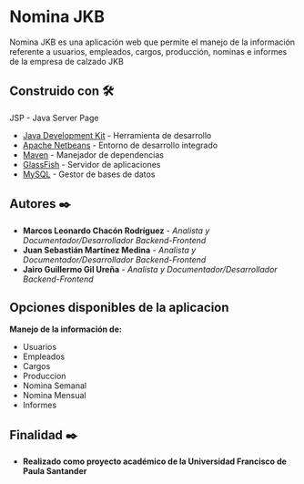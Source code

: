 # Nomina JKB

Nomina JKB es una aplicación web que permite el manejo de la información referente a usuarios, empleados, cargos, producción, nominas e informes de la empresa de calzado JKB

## Construido con 🛠️

JSP - Java Server Page
* [Java Development Kit](https://www.java.com/) - Herramienta de desarrollo
* [Apache Netbeans](https://netbeans.apache.org) - Entorno de desarrollo integrado
* [Maven](https://maven.apache.org/) - Manejador de dependencias
* [GlassFish](https://javaee.github.io/glassfish/) - Servidor de aplicaciones
* [MySQL](https://www.mysql.com) - Gestor de bases de datos

## Autores ✒️

* **Marcos Leonardo Chacón Rodríguez** - *Analista y Documentador/Desarrollador Backend-Frontend*
* **Juan Sebastián Martínez Medina** - *Analista y Documentador/Desarrollador Backend-Frontend*
* **Jairo Guillermo Gil Ureña** - *Analista y Documentador/Desarrollador Backend-Frontend*

## Opciones disponibles de la aplicacion

**Manejo de la información de:**
* Usuarios
* Empleados
* Cargos
* Produccion
* Nomina Semanal
* Nomina Mensual
* Informes

## Finalidad ✒️

* **Realizado como proyecto académico de la Universidad Francisco de Paula Santander**

